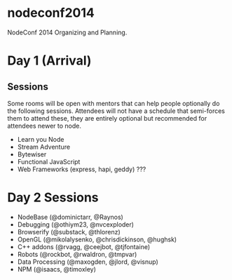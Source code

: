 nodeconf2014
============

NodeConf 2014 Organizing and Planning.

# Day 1 (Arrival)

## Sessions

Some rooms will be open with mentors that can help people optionally do the following sessions. Attendees will not have a schedule that semi-forces them to attend these, they are entirely optional but recommended for attendees newer to node.

* Learn you Node
* Stream Adventure
* Bytewiser
* Functional JavaScript
* Web Frameworks (express, hapi, geddy) ???

# Day 2 Sessions


* NodeBase (@dominictarr, @Raynos)
* Debugging (@othiym23, @nvcexploder)
* Browserify (@substack, @thlorenz)
* OpenGL (@mikolalysenko, @chrisdickinson, @hughsk)
* C++ addons (@rvagg, @ceejbot, @tjfontaine)
* Robots (@rockbot, @rwaldron, @tmpvar)
* Data Processing (@maxogden, @jlord, @visnup)
* NPM (@isaacs, @timoxley)

